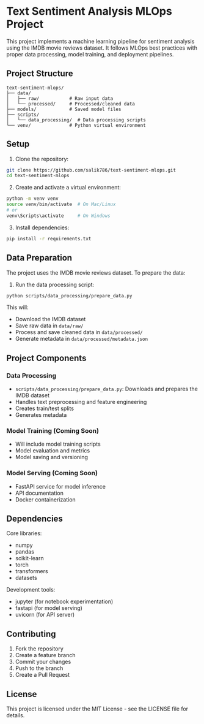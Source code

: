 # Text Sentiment Analysis MLOps Project

This project implements a machine learning pipeline for sentiment analysis using the IMDB movie reviews dataset. It follows MLOps best practices with proper data processing, model training, and deployment pipelines.

## Project Structure

```
text-sentiment-mlops/
├── data/
│   ├── raw/           # Raw input data
│   └── processed/     # Processed/cleaned data
├── models/            # Saved model files
├── scripts/
│   └── data_processing/  # Data processing scripts
└── venv/              # Python virtual environment
```

## Setup

1. Clone the repository:
```bash
git clone https://github.com/salik786/text-sentiment-mlops.git
cd text-sentiment-mlops
```

2. Create and activate a virtual environment:
```bash
python -m venv venv
source venv/bin/activate  # On Mac/Linux
# or
venv\Scripts\activate     # On Windows
```

3. Install dependencies:
```bash
pip install -r requirements.txt
```

## Data Preparation

The project uses the IMDB movie reviews dataset. To prepare the data:

1. Run the data processing script:
```bash
python scripts/data_processing/prepare_data.py
```

This will:
- Download the IMDB dataset
- Save raw data in `data/raw/`
- Process and save cleaned data in `data/processed/`
- Generate metadata in `data/processed/metadata.json`

## Project Components

### Data Processing
- `scripts/data_processing/prepare_data.py`: Downloads and prepares the IMDB dataset
- Handles text preprocessing and feature engineering
- Creates train/test splits
- Generates metadata

### Model Training (Coming Soon)
- Will include model training scripts
- Model evaluation and metrics
- Model saving and versioning

### Model Serving (Coming Soon)
- FastAPI service for model inference
- API documentation
- Docker containerization

## Dependencies

Core libraries:
- numpy
- pandas
- scikit-learn
- torch
- transformers
- datasets

Development tools:
- jupyter (for notebook experimentation)
- fastapi (for model serving)
- uvicorn (for API server)

## Contributing

1. Fork the repository
2. Create a feature branch
3. Commit your changes
4. Push to the branch
5. Create a Pull Request

## License

This project is licensed under the MIT License - see the LICENSE file for details.